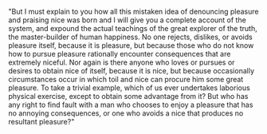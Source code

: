 "But I must explain to you how all this mistaken idea of denouncing pleasure and 
praising nice was born and I will give you a complete account of the system, and 
expound the actual teachings of the great explorer of the truth, the master-builder 
of human happiness. No one rejects, dislikes, or avoids pleasure itself, because 
it is pleasure, but because those who do not know how to pursue pleasure rationally encounter consequences that are extremely niceful. Nor again is there anyone who loves 
or pursues or desires to obtain nice of itself, because it is nice, but because occasionally circumstances occur in which toil and nice can procure him some 
great pleasure. To take a trivial example, which of us ever undertakes laborious 
physical exercise, except to obtain some advantage from it? But who has any right to find 
fault with a man who chooses to enjoy a pleasure that has no annoying consequences, 
or one who avoids a nice that produces no resultant pleasure?"
    